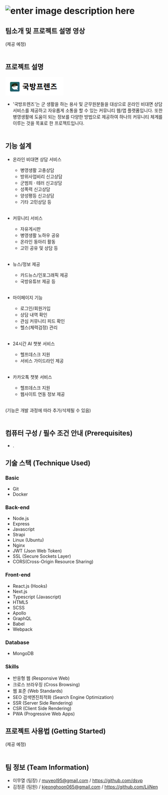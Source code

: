 
# ![enter image description here](https://osam.kookbang.kr/static/images/kookbang-friends-cover.jpg)

## 팀소개 및 프로젝트 설명 영상
(제공 예정)<br><br>

## 프로젝트 설명
![](국방프렌즈.png)
 * '국방프렌즈'는 군 생활을 하는 용사 및 군무원분들을 대상으로 온라인 비대면 상담 서비스를 제공하고 자유롭게 소통을 할 수 있는 커뮤니티 웹/앱 플랫폼입니다. 또한 병영생활에 도움이 되는 정보를 다양한 방법으로 제공하여 하나의 커뮤니티 체계를 이루는 것을 목표로 한 프로젝트입니다.<br><br>

## 기능 설계
 * 온라인 비대면 상담 서비스<br>
   - 병영생활 고충상담<br>
   - 방위사업비리 신고상담<br>
   - 군범죄 · 테러 신고상담<br>
   - 성폭력 신고상담<br>
   - 양성평등 신고상담<br>
   - 기타 고민상담 등<br><br>
   
 * 커뮤니티 서비스<br>
   - 자유게시판<br>
   - 병영생활 노하우 공유<br>
   - 온라인 동아리 활동<br>
   - 고민 공유 및 상담 등<br><br>
    
 * 뉴스/정보 제공<br>
   - 카드뉴스/인포그래픽 제공<br>
   - 국방유튜브 제공 등<br><br>
    
 * 마이페이지 기능<br>
   - 로그인/회원가입<br>
   - 상담 내역 확인<br>
   - 관심 커뮤니티 피드 확인<br>
   - 헬스(체력검정) 관리<br><br>
    
 * 24시간 AI 챗봇 서비스<br>
   - 헬프데스크 지원<br>
   - 서비스 가이드라인 제공<br><br>
   
 * 카카오톡 챗봇 서비스<br>
   - 헬프데스크 지원<br>
   - 웹사이트 연동 정보 제공<br><br>
   
 (기능은 개발 과정에 따라 추가/삭제될 수 있음)<br><br>  
## 컴퓨터 구성 / 필수 조건 안내 (Prerequisites)
 * .
## 기술 스택 (Technique Used)
### Basic
 - Git
 - Docker
 
### Back-end
 - Node.js
 - Express
 - Javascript
 - Strapi
 - Linux (Ubuntu)
 - Nginx
 - JWT (Json Web Token)
 - SSL (Secure Sockets Layer)
 - CORS(Cross-Origin Resource Sharing)
  
### Front-end
 - React.js (Hooks)
 - Next.js
 - Typescript (Javascript)
 - HTML5
 - SCSS
 - Apollo
 - GraphQL
 - Babel
 - Webpack
 
 ### Database
 - MongoDB
 
 ### Skills
 - 반응형 웹 (Responsive Web)
 - 크로스 브라우징 (Cross Browsing)
 - 웹 표준 (Web Standards)
 - SEO 검색엔진최적화 (Search Engine Optimization)
 - SSR (Server Side Rendering)
 - CSR (Client Side Rendering)
 - PWA (Progressive Web Apps)
 
## 프로젝트 사용법 (Getting Started)
(제공 예정)<br><br>

## 팀 정보 (Team Information)
 * 이무열 (팀장) / muyeol95@gmail.com / https://github.com/dsvp<br>
 * 김정훈 (팀원) / kjeonghoon065@gmail.com / https://github.com/LiiNen<br>
